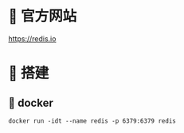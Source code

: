 # 🍎 官方网站

https://redis.io

# 🍎 搭建

## 🌲 docker

```shell
docker run -idt --name redis -p 6379:6379 redis
```
